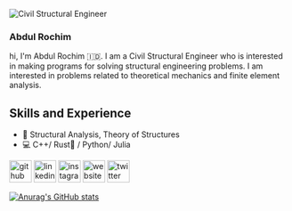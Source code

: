 ![Civil Structural Engineer](https://arturssmirnovs.github.io/github-profile-readme-generator/images/banner.png)


### Abdul Rochim

hi, I'm Abdul Rochim :indonesia:. I am a Civil Structural Engineer who is interested in making programs for solving structural engineering problems. I am interested in problems related to theoretical mechanics and finite element analysis.

## Skills and Experience
* :construction_worker: Structural Analysis, Theory of Structures
* :computer: C++/ Rust:crab: / Python/ Julia


[<img src='https://cdn.jsdelivr.net/npm/simple-icons@3.0.1/icons/github.svg' alt='github' height='40'>](https://github.com/abdul-rochim)  [<img src='https://cdn.jsdelivr.net/npm/simple-icons@3.0.1/icons/linkedin.svg' alt='linkedin' height='40'>](https://www.linkedin.com/in/abdul-rochim-b8157150/)  [<img src='https://cdn.jsdelivr.net/npm/simple-icons@3.0.1/icons/instagram.svg' alt='instagram' height='40'>](https://www.instagram.com/_abdulrochim_/)  [<img src='https://cdn.jsdelivr.net/npm/simple-icons@3.0.1/icons/icloud.svg' alt='website' height='40'>](https://abdul-rochim.github.io)  [<img 
src='https://cdn.jsdelivr.net/npm/simple-icons@3.0.1/icons/twitter.svg' alt='twitter' height='40'>](https://twitter.com/_abdulrochim_)  


[![Anurag's GitHub stats](https://github-readme-stats.vercel.app/api?username=abdul-rochim)](https://github.com/anuraghazra/github-readme-stats)
